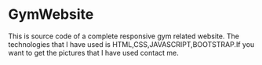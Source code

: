 # GymWebsite
This is source code of a complete responsive gym related website. The technologies that I have used is HTML,CSS,JAVASCRIPT,BOOTSTRAP.If you want to get the pictures that I have used contact me.
